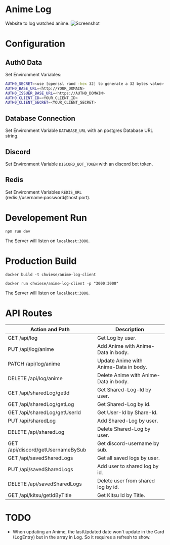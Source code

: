 # Anime Log
Website to log watched anime.
![Screenshot](https://user-images.githubusercontent.com/32820890/182124207-211c84aa-98ad-45fc-97bc-ccbea44cc1df.png)

# Configuration

## Auth0 Data

Set Environment Variables:

```bash
AUTH0_SECRET=<use [openssl rand -hex 32] to generate a 32 bytes value>
AUTH0_BASE_URL=<http://YOUR_DOMAIN>
AUTH0_ISSUER_BASE_URL=<https://AUTH0_DOMAIN>
AUTH0_CLIENT_ID=<YOUR_CLIENT_ID>
AUTH0_CLIENT_SECRET=<YOUR_CLIENT_SECRET>
```

## Database Connection

Set Environment Variable `DATABASE_URL` with an postgres Database URL string.

## Discord

Set Environment Variable `DISCORD_BOT_TOKEN` with an discord bot token.

## Redis

Set Environment Variables `REDIS_URL` (redis://username:password@host:port).

# Developement Run

```
npm run dev
```

The Server will listen on `localhost:3000`.

# Production Build

```
docker build -t chwiese/anime-log-client
```

```
docker run chwiese/anime-log-client -p "3000:3000"
```

The Server will listen on `localhost:3000`.

# API Routes

| Action and Path                   | Description                           |
| --------------------------------- | ------------------------------------- |
| GET /api/log                      | Get Log by user.                      |
| PUT /api/log/anime                | Add Anime with Anime-Data in body.    |
| PATCH /api/log/anime              | Update Anime with Anime-Data in body. |
| DELETE /api/log/anime             | Delete Anime with Anime-Data in body. |
| GET /api/sharedLog/getId          | Get Shared-Log-Id by user.            |
| GET /api/sharedLog/getLog         | Get Shared-Log by id.                 |
| GET /api/sharedLog/getUserId      | Get User-Id by Share-Id.              |
| PUT /api/sharedLog                | Add Shared-Log by user.               |
| DELETE /api/sharedLog             | Delete Shared-Log by user.            |
| GET /api/discord/getUsernameBySub | Get discord-username by sub.          |
| GET /api/savedSharedLogs          | Get all saved logs by user.           |
| PUT /api/savedSharedLogs          | Add user to shared log by id.         |
| DELETE /api/savedSharedLogs       | Delete user from shared log by id.    |
| GET /api/kitsu/getIdByTitle       | Get Kitsu Id by Title.                |

# TODO

-   When updating an Anime, the lastUpdated date won't update in the Card (LogEntry) but in the array in Log. So it requires a refresh to show.
